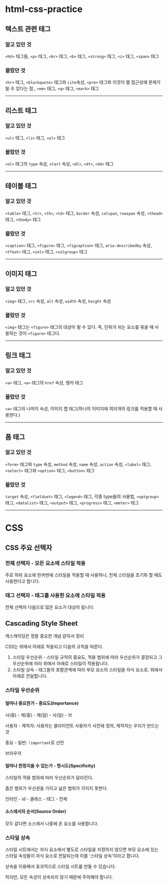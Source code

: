 # html-css-practice

## 텍스트 관련 태그

### 알고 있던 것

`<h`_n_`>` 태그들, `<p>` 태그, `<br>` 태그, `<b>` 태그, `<strong>` 태그, `<i>` 태그, `<span>` 태그

### 몰랐던 것

`<hr>` 태그, `<blockquote>` 태그와 `cite`속성, `<pre>` 태그와 이것이 웹 접근성에 문제가 될 수 있다는 점., `<em>` 태그, `<q>` 태그, `<mark>` 태그

---

## 리스트 태그

### 알고 있던 것

`<ul>` 태그, `<li>` 태그, `<ol>` 태그

### 몰랐던 것

`<ol>` 태그의 `type` 속성, `start` 속성, `<dl>`, `<dt>`, `<dd>` 태그

---

## 테이블 태그

### 알고 있던 것

`<table>` 태그, `<tr>`, `<th>`, `<td>` 태그, `border` 속성, `colspan`, `rowspan` 속성, `<thead>` 태그, `<tbody>` 태그

### 몰랐던 것

`<caption>` 태그, `<figure>` 태그, `<figcaption>` 태그, `aria-describedby` 속성, `<tfoot>` 태그, `<col>` 태그, `<colgroup>` 태그

---

## 이미지 태그

### 알고 있던 것

`<img>` 태그, `src` 속성, `alt` 속성, `width` 속성, `height` 속성

### 몰랐던 것

`<img>` 태그는 `<figure>` 태그의 대상이 될 수 있다. 즉, 단위가 되는 요소를 묶을 때 사용하는 것이 `<figure>` 태그다.

---

## 링크 태그

### 알고 있던 것

`<a>` 태그, `<a>` 태그의 `href` 속성, 앵커 태그

### 몰랐던 것

`<a>` 태그의 나머지 속성, 이미지 맵 태그(하나의 이미지에 여러개의 링크를 적용할 때 사용한다.)

---

## 폼 태그

### 알고 있던 것

`<form>` 태그와 `type` 속성, `method` 속성, `name` 속성, `action` 속성, `<label>` 태그, `<select>` 태그와 `<option>` 태그, `<button>` 태그

### 몰랐던 것

`target` 속성, `<fieldset>` 태그, `<legend>` 태그, 각종 type들의 사용법, `<optgroup>` 태그, `<datalist>` 태그, `<output>` 태그, `<progress>` 태그, `<meter>` 태그

---

# CSS

## CSS 주요 선택자

### 전체 선택자 - 모든 요소에 스타일 적용

주로 하위 요소에 한꺼번에 스타일을 적용할 때 사용하나, 전체 스타일을 초기화 할 때도 사용한다고 합니다.

### 태그 선택자 - 태그를 사용한 요소에 스타일 적용

전체 선택자 다음으로 많은 요소가 대상이 됩니다.

## Cascading Style Sheet

캐스캐이딩은 정말 중요한 개념 같아서 정리

CSS는 위에서 아래로 적용되고 다음의 규칙을 따른다.

1. 스타일 우선순위 - 스타일 규칙의 중요도, 적용 범위에 따라 우선순위가 결정되고 그 우선순위에 따라 위에서 아래로 스타일이 적용됩니다.
2. 스타일 상속 - 태그들의 포함관계에 따라 부모 요소의 스타일을 자식 요소로, 위에서 아래로 전달합니다.

### 스타일 우선순위

#### 얼마나 중요한가 - 중요도(Importance)

사(중) - 제(중) - 제(일) - 사(일) - 브

사용자 - 제작자: 사용자는 클라이언트 사용자가 사전에 정의, 제작자는 우리가 만드는 것

중요 - 일반: `!important`로 선언

브라우저

#### 얼마나 한정지을 수 있는가 - 명시도(Specificity)

스타일의 적용 범위에 따라 우선순위가 달라진다.

좁은 범위가 우선권을 가지고 넓은 범위가 가지지 못한다.

인라인 - id - 클래스 - 태그 - 전체

#### 소스에서의 순서(Source Order)

모두 같다면 소스에서 나중에 온 요소를 사용합니다.

### 스타일 상속

스타일 시트에서는 자식 요소에서 별도로 스타일을 지정하지 않으면 부모 요소에 있는 스타일 속성들이 자식 요소로 전달되는데 이를 '스타일 상속'이라고 합니다.

상속을 이용해서 효과적으로 스타일 시트를 만들 수 있습니다.

하지만, 모든 속성이 상속되지 않기 때문에 주의해야 합니다.
